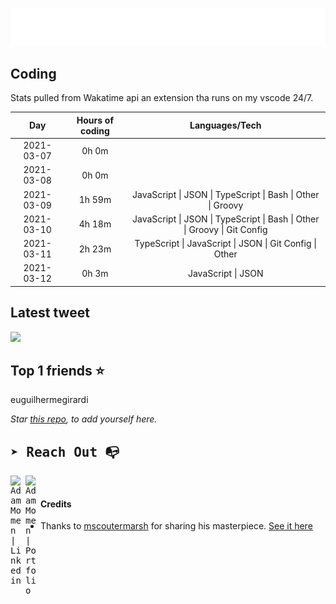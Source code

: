 
![test image size](/assets/welcome_message.gif)

## Coding
Stats pulled from Wakatime api an extension tha runs on my vscode 24/7.

|Day|Hours of coding|Languages/Tech|
|:-:|:-:|:-:|
|2021-03-07|0h 0m||
|2021-03-08|0h 0m||
|2021-03-09|1h 59m|JavaScript &#124; JSON &#124; TypeScript &#124; Bash &#124; Other &#124; Groovy|
|2021-03-10|4h 18m|JavaScript &#124; JSON &#124; TypeScript &#124; Bash &#124; Other &#124; Groovy &#124; Git Config|
|2021-03-11|2h 23m|TypeScript &#124; JavaScript &#124; JSON &#124; Git Config &#124; Other|
|2021-03-12|0h 3m|JavaScript &#124; JSON|

## Latest tweet
[<img src="<tweet-image-url>" width="400">](<tweet-url>)

## Top 1 friends ⭐️
euguilhermegirardi

*Star [this repo](https://github.com/AdamMomen/AdamMomen), to add yourself here.*


<samp>

## ➤ Reach Out :mailbox_with_no_mail:

>
  <a href="https://www.linkedin.com/in/adam-momen-99596275/">
     <img align="left" alt="Adam Momen | Linkedin" width="24px" src="./assets/Linkedin.svg" />
   </a>

   <a href="https://adammomen.com/">
     <img align="left" alt="Adam Momen | Portfolio" width="24px" src="./assets/web.svg" />
   </a>

</samp>

<br>

#### Credits
* Thanks to [mscoutermarsh](https://github.com/mscoutermarsh) for sharing his masterpiece. [See it here](https://github.com/mscoutermarsh/mscoutermarsh)